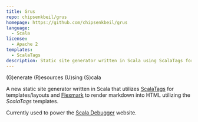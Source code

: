 ```yaml
---
title: Grus
repo: chipsenkbeil/grus
homepage: https://github.com/chipsenkbeil/grus
language:
  - Scala
license:
  - Apache 2
templates:
  - ScalaTags
description: Static site generator written in Scala using ScalaTags for templates and Flexmark for markdown.
---
```


(G)enerate (R)esources (U)sing (S)cala

A new static site generator written in Scala that utilizes [ScalaTags](http://www.lihaoyi.com/scalatags/) for templates/layouts and [Flexmark](https://github.com/vsch/flexmark-java) to render markdown into HTML utilizing the _ScalaTags_ templates.

Currently used to power the [Scala Debugger](https://scala-debugger.org) website.

